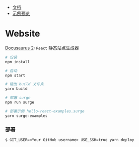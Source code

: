 - [文档](https://hello-react.surge)
- [示例预览](https://hello-react-examples.surge.sh/#/)

# Website

[Docusaurus 2](https://v2.docusaurus.io/): `React` 静态站点生成器

```bash
# 安装
npm install

# 启动
npm start

# 输出 build 文件夹
yarn build

# 部署 surge
npm run surge

# 部署示例 hello-react-examples.surge
yarn surge-examples
```

### 部署

```
$ GIT_USER=<Your GitHub username> USE_SSH=true yarn deploy
```

<!-- If you are using GitHub pages for hosting, this command is a convenient way to build the website and push to the `gh-pages` branch. -->
